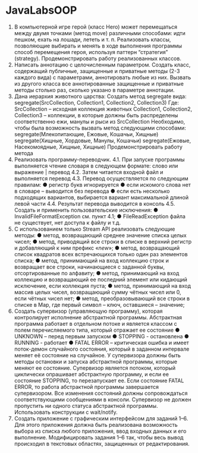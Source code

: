 # JavaLabsOOP

1. В компьютерной игре герой (класс Hero) может перемещаться между
двумя точками (метод move) различными способами: идти пешком,
ехать на лошади, лететь и т. п. Реализовать классы, позволяющие
выбирать и менять в ходе выполнения программы способ перемещения
героя, используя паттерн “стратегия” (strategy). Продемонстрировать
работу реализованных классов.
2. Написать аннотацию с целочисленным параметром. Создать класс,
содержащий публичные, защищенные и приватные методы (2-3 каждого
вида) с параметрами, аннотировать любые из них. Вызвать из другого
класса все аннотированные защищенные и приватные методы столько
раз, сколько указано в параметре аннотации.
3. Дана иерархия животного царства:
Создать метод segregate вида:
segregate(SrcCollection, Collection1, Collection2,
Collection3)
Где:
SrcCollection – исходная коллекция животных
Collection1, Collection2, Collection3 – коллекции, в которые
должны быть распределены соответственно ежи, манулы и рыси из
SrcCollection
Необходимо, чтобы была возможность вызвать метод следующими
способами:
segregate(Млекопитающие, Ежовые, Кошачьи, Хищные)
segregate(Хищные, Хордовые, Манулы, Кошачьи)
segregate(Ежовые, Насекомоядные, Хищные, Хищные)
Продемонстрировать работу метода
4. Реализовать программу-переводчик.
4.1. При запуске программы выполняется чтение словаря в
следующем формате: слово или выражение | перевод
4.2. Затем читается входной файл и выполняется перевод
4.3. Перевод осуществляется по следующим правилам:
● регистр букв игнорируется
● если искомого слова нет в словаре – выводится без перевода
● если есть несколько подходящих вариантов, выбирается
вариант максимальной длиной левой части
4.4. Результат перевода выводится в консоль
4.5. Создать и применить пользовательские исключения:
● InvalidFileFormatException см. пункт 4.1;
● FileReadException файла не существует, нет доступа к
файлу и т.д.
5. С использованием только Stream API реализовать следующие методы:
● метод, возвращающий среднее значение списка целых чисел;
● метод, приводящий все строки в списке в верхний регистр и
добавляющий к ним префикс «_new_»;
● метод, возвращающий список квадратов всех встречающихся
только один раз элементов списка;
● метод, принимающий на вход коллекцию строк и возвращает все
строки, начинающиеся с заданной буквы, отсортированные по
алфавиту;
● метод, принимающий на вход коллекцию и возвращающий ее
последний элемент или кидающий исключение, если коллекция
пуста;
● метод, принимающий на вход массив целых чисел, возвращающий
сумму чётных чисел или 0, если чётных чисел нет;
● метод, преобразовывающий все строки в списке в Map, где первый
символ – ключ, оставшиеся – значение;
6. Создать супервизор (управляющую программу), которая контролирует
исполнение абстрактной программы.
Абстрактная программа работает в отдельном потоке и является
классом с полем перечисляемого типа, который отражает ее состояние
● UNKNOWN – перед первым запуском
● STOPPING - остановлена
● RUNNING - работает
● FATAL ERROR – критическая ошибка
и имеет поток-демон случайного состояния, который в заданном
интервале меняет её состояние на случайное.
У супервизора должны быть методы остановки и запуска
абстрактной программы, которые меняют ее состояние. Супервизор
является потоком, который циклически опрашивает абстрактную
программу, и если ее состояние STOPPING, то перезапускает ее. Если
состояние FATAL ERROR, то работа абстрактной программы
завершается супервизором. Все изменения состояний должны
сопровождаться соответствующими сообщениями в консоли.
Супервизор не должен пропустить ни одного статуса абстрактной
программы. Использовать конструкции с wait/notify.
7. Создать приложение с графическим интерфейсом для заданий 1–6. Для
этого приложения должна быть реализована возможность выбора из
списка любого приложения, ввод входных данных и его выполнение.
Модифицировать задания 1–6 так, чтобы весь вывод происходил в
текстовых областях, защищенных от редактирования.
